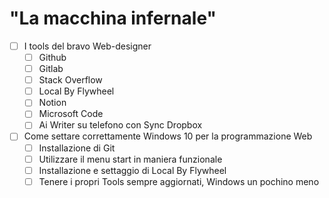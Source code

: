 # "La macchina infernale"

- [ ]  I tools del bravo Web-designer
    - [ ]  Github
    - [ ]  Gitlab
    - [ ]  Stack Overflow
    - [ ]  Local By Flywheel
    - [ ]  Notion
    - [ ]  Microsoft Code
    - [ ]  Ai Writer su telefono con Sync Dropbox
- [ ]  Come settare correttamente Windows 10 per la programmazione Web
    - [ ]  Installazione di Git
    - [ ]  Utilizzare il menu start in maniera funzionale
    - [ ]  Installazione e settaggio di Local By Flywheel
    - [ ]  Tenere i propri Tools sempre aggiornati, Windows un pochino meno